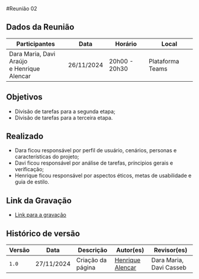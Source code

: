#Reunião 02

## Dados da Reunião

|                  Participantes                  |    Data    |    Horário    |      Local       |
| ----------------------------------------------- | ---------- | ------------- | ---------------- |
| Dara Maria, Davi Araújo <br> e Henrique Alencar | 26/11/2024 | 20h00 - 20h30 | Plataforma Teams |

## Objetivos 

* Divisão de tarefas para a segunda etapa;
* Divisão de tarefas para a terceira etapa.

## Realizado

* Dara ficou responsável por perfil de usuário, cenários, personas e características do projeto;
* Davi ficou responsável por análise de tarefas, príncipios gerais e verificação;
* Henrique ficou responsável por aspectos éticos, metas de usabilidade e guia de estilo.

## Link da Gravação

* <a href="https://unbbr.sharepoint.com/:v:/s/Estudos669/EbuFpdVvWFxKvnDQFVFUqWABVUBGhWVNXteOrK5pgEYklQ?e=rcr19f&nav=eyJyZWZlcnJhbEluZm8iOnsicmVmZXJyYWxBcHAiOiJTdHJlYW1XZWJBcHAiLCJyZWZlcnJhbFZpZXciOiJTaGFyZURpYWxvZy1MaW5rIiwicmVmZXJyYWxBcHBQbGF0Zm9ybSI6IldlYiIsInJlZmVycmFsTW9kZSI6InZpZXcifX0%3D" target="_blank">Link para a gravação</a>

## Histórico de versão

| Versão | Data       | Descrição                                | Autor(es)                                                                                       | Revisor(es)                                                                                                                                    |
| ------ | ---------- | ---------------------------------------- | ----------------------------------------------------------------------------------------------- | ---------------------------------------------------------------------------------------------------------------------------------------------- |
| `1.0`  | 27/11/2024 | Criação da página                     | [Henrique Alencar](https://github.com/henryqma) | Dara Maria, Davi Casseb |
